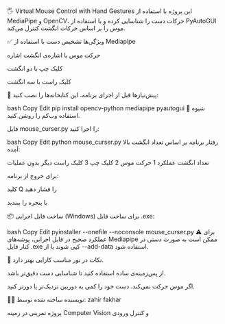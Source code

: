 🖐 Virtual Mouse Control with Hand Gestures
این پروژه با استفاده از MediaPipe و OpenCV، حرکات دست را شناسایی کرده و با استفاده از PyAutoGUI موس را بر اساس حرکات انگشت کنترل می‌کند.

✅ ویژگی‌ها
تشخیص دست با استفاده از Mediapipe

حرکت موس با اشاره‌ی انگشت اشاره

کلیک چپ با دو انگشت

کلیک راست با سه انگشت

🧩 پیش‌نیازها
قبل از اجرای برنامه، این کتابخانه‌ها را نصب کنید:


bash
Copy
Edit
pip install opencv-python mediapipe pyautogui
🚀 شیوه استفاده
وب‌کم را روشن کنید.

فایل mouse_curser.py را اجرا کنید:


bash
Copy
Edit
python mouse_curser.py
رفتار برنامه بر اساس تعداد انگشت بالا آمده:


تعداد انگشت	عملکرد
1	حرکت موس
2	کلیک چپ
3	کلیک راست
دیگر	بدون عملیات

برای خروج از برنامه:

کلید Q را فشار دهید

یا پنجره را ببندید

📦 ساخت فایل اجرایی (Windows)
برای ساخت فایل .exe:


bash
Copy
Edit
pyinstaller --onefile --noconsole mouse_curser.py
⚠️ برای عملکرد صحیح در فایل اجرایی، پوشه‌های Mediapipe ممکن است به صورت دستی در کنار فایل .exe کپی شوند یا از --add-data استفاده شود.

🧠 نکات
در نور مناسب کارایی بهتر دارد.

از پس‌زمینه‌ی ساده استفاده کنید تا شناسایی دست دقیق‌تر باشد.

اگر موس حرکت نمی‌کند، دست خود را کمی به دوربین نزدیک‌تر یا دورتر کنید.

🧑‍💻 نویسنده
ساخته شده توسط: zahir fakhar

پروژه تمرینی در زمینه Computer Vision و کنترل ورودی
